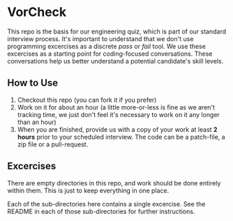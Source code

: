 # VorCheck

This repo is the basis for our engineering quiz, which is part of our standard
interview process. It's important to understand that we don't use programming
excercises as a discrete _pass_ or _fail_ tool. We use these excercises as a
starting point for coding-focused conversations. These conversations help us
better understand a potential candidate's skill levels.

## How to Use

  1. Checkout this repo (you can fork it if you prefer)
  1. Work on it for about an hour (a little more-or-less is fine
  as we aren't tracking time, we just don't feel it's necessary
  to work on it any longer than an hour)
  1. When you are finished, provide us with a copy of your
  work at least **2 hours** prior to your scheduled interview. The code can be a patch-file, a zip file or a pull-request.
  
## Excercises

There are empty directories in this repo, and work should be done
entirely within them. This is just to keep everything in one place.

Each of the sub-directories here contains a single excercise. See the README in
each of those sub-directories for further instructions.
